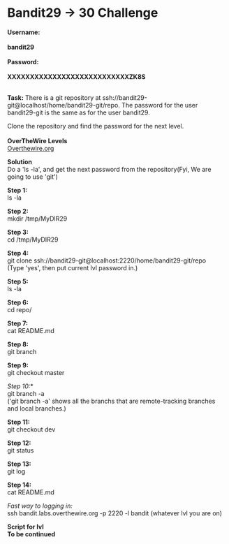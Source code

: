 # Bandit29 -> 30 Challenge

**Username:**
<br>
<br>
**bandit29**
<br>
<br>
**Password:**
<br>
<br>
**XXXXXXXXXXXXXXXXXXXXXXXXXXXZK8S**
<br>
<br>

**Task:**
There is a git repository at ssh://bandit29-git@localhost/home/bandit29-git/repo. 
The password for the user bandit29-git is the same as for the user bandit29.

Clone the repository and find the password for the next level.
<br>
<br>
**OverTheWire Levels**
<br>
[Overthewire.org](https://overthewire.org/wargames/bandit/bandit30.html)

**Solution**
<br>
Do a 'ls -la', and get the next password from the repository(Fyi, We are going to use 'git')

**Step 1:**
<br>
ls -la

**Step 2:**
<br>
mkdir /tmp/MyDIR29
<br>

**Step 3:**
<br>
cd /tmp/MyDIR29
<br>

**Step 4:**
<br>
git clone ssh://bandit29-git@localhost:2220/home/bandit29-git/repo
<br>
(Type 'yes', then put current lvl password in.)

**Step 5:**
<br>
ls -la
<br>

**Step 6:**
<br>
cd repo/
<br>

**Step 7:**
<br>
cat README.md
<br>

**Step 8:**
<br>
git branch
<br>

**Step 9:**
<br>
git checkout master
<br>

*Step 10:**
<br>
git branch -a
<br>
('git branch -a' shows all the branchs that are remote-tracking branches and local branches.)

**Step 11:**
<br>
git checkout dev
<br>

**Step 12:**
<br>
git status
<br>

**Step 13:**
<br>
git log
<br>

**Step 14:**
<br>
cat README.md
<br>

*Fast way to logging in:*
<br>
ssh bandit.labs.overthewire.org -p 2220 -l bandit (whatever lvl you are on)

**Script for lvl**
<br>
**To be continued**
